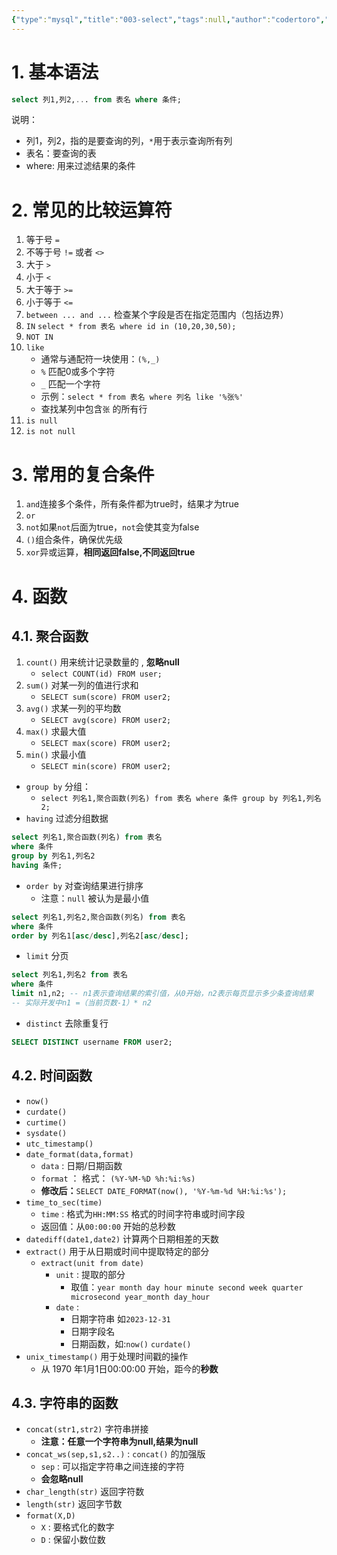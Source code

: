 ```yaml
---
{"type":"mysql","title":"003-select","tags":null,"author":"codertoro","establish":"2025-05-19","update":"2025/05/19 17:43","dg-publish":true,"permalink":"/Projects/08-MySQL/003-select/","dgPassFrontmatter":true,"created":"2025-05-19T17:43:20.245+08:00","updated":"2025-05-19T17:55:21.287+08:00"}
---
```


# 1. 基本语法
```sql
select 列1,列2,... from 表名 where 条件;
```

说明：
- 列1，列2，指的是要查询的列，`*`用于表示查询所有列
- 表名：要查询的表
- where: 用来过滤结果的条件

# 2. 常见的比较运算符
1. 等于号 `=`
2. 不等于号 `!=` 或者 `<>`
3. 大于 `>`
4. 小于 `<`
5. 大于等于 `>=`
6. 小于等于 `<=`
7. `between ... and ...` 检查某个字段是否在指定范围内（包括边界）
8. `IN`  `select * from 表名 where id in (10,20,30,50);`
9. `NOT IN` 
10. `like` 
	- 通常与通配符一块使用：`(%,_)` 
	- `%` 匹配0或多个字符
	- `_` 匹配一个字符
	- 示例：`select * from 表名 where 列名 like '%张%'` 
	- 查找某列中包含`张` 的所有行
11. `is null`
12. `is not null`

# 3. 常用的复合条件
1. `and`连接多个条件，所有条件都为true时，结果才为true
2. `or`
3. `not`如果`not`后面为true，`not`会使其变为false
4. `()`组合条件，确保优先级
5. `xor`异或运算，**相同返回false,不同返回true**

# 4. 函数
## 4.1. 聚合函数
1. `count()` 用来统计记录数量的 , **忽略null**
    - `select COUNT(id) FROM user;`
2. `sum()` 对某一列的值进行求和
	- `SELECT sum(score) FROM user2;`
3. `avg()` 求某一列的平均数
	- `SELECT avg(score) FROM user2;`
4. `max()` 求最大值
	- `SELECT max(score) FROM user2;`
5. `min()` 求最小值
	- `SELECT min(score) FROM user2;`
- `group by` 分组：
	- `select 列名1,聚合函数(列名) from 表名 where 条件 group by 列名1,列名2;`
- `having` 过滤分组数据
```sql
select 列名1,聚合函数(列名) from 表名 
where 条件 
group by 列名1,列名2 
having 条件;
```

- `order by` 对查询结果进行排序
	- 注意：`null` 被认为是最小值
```sql
select 列名1,列名2,聚合函数(列名) from 表名
where 条件
order by 列名1[asc/desc],列名2[asc/desc];
```

- `limit` 分页
```sql
select 列名1,列名2 from 表名
where 条件
limit n1,n2; -- n1表示查询结果的索引值，从0开始，n2表示每页显示多少条查询结果
-- 实际开发中n1 =（当前页数-1）* n2
```

- `distinct` 去除重复行
```sql
SELECT DISTINCT username FROM user2;
```

## 4.2. 时间函数
- `now()`
- `curdate()`
- `curtime()`
- `sysdate()`
- `utc_timestamp()`
- `date_format(data,format)`
	- `data` : 日期/日期函数
	- `format` ： 格式： `(%Y-%M-%D %h:%i:%s)`
	- **修改后：**`SELECT DATE_FORMAT(now(), '%Y-%m-%d %H:%i:%s');`
- `time_to_sec(time)` 
	- `time` : 格式为`HH:MM:SS` 格式的时间字符串或时间字段
	- 返回值：从`00:00:00` 开始的总秒数
- `datediff(date1,date2)` 计算两个日期相差的天数
- `extract()` 用于从日期或时间中提取特定的部分
	- `extract(unit from date)` 
		- `unit` : 提取的部分  
			- 取值：`year month day hour minute second week quarter microsecond year_month day_hour`
		- `date` : 
			- 日期字符串 如`2023-12-31`
			- 日期字段名
			- 日期函数，如:`now()` `curdate()` 
- `unix_timestamp()` 用于处理时间戳的操作
	- 从 1970 年1月1日00:00:00 开始，距今的**秒数**

## 4.3. 字符串的函数
- `concat(str1,str2)`  字符串拼接
	- **注意：任意一个字符串为null,结果为null**
- `concat_ws(sep,s1,s2..)` :  `concat()` 的加强版
	- `sep` : 可以指定字符串之间连接的字符
	- **会忽略null**
- `char_length(str)` 返回字符数
- `length(str)` 返回字节数
- `format(X,D)` 
	- `X` : 要格式化的数字
	- `D` : 保留小数位数